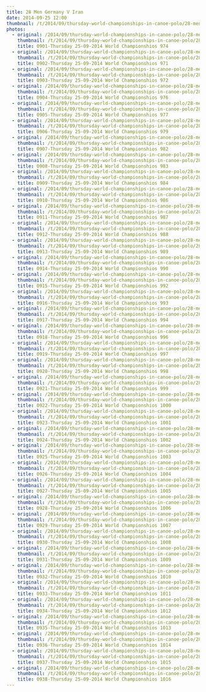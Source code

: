 ```yaml
---
title: 28 Men Germany V Iran
date: 2014-09-25 12:00
thumbnail: /t/2014/09/thursday-world-championships-in-canoe-polo/28-men-germany-v-iran/0901-thursday-25-09-2014-world-championshios-974.jpg
photos:
  - original: /2014/09/thursday-world-championships-in-canoe-polo/28-men-germany-v-iran/0901-thursday-25-09-2014-world-championshios-974.jpg
    thumbnail: /t/2014/09/thursday-world-championships-in-canoe-polo/28-men-germany-v-iran/0901-thursday-25-09-2014-world-championshios-974.jpg
    title: 0901-Thursday 25-09-2014 World Championshios 974
  - original: /2014/09/thursday-world-championships-in-canoe-polo/28-men-germany-v-iran/0902-thursday-25-09-2014-world-championshios-971.jpg
    thumbnail: /t/2014/09/thursday-world-championships-in-canoe-polo/28-men-germany-v-iran/0902-thursday-25-09-2014-world-championshios-971.jpg
    title: 0902-Thursday 25-09-2014 World Championshios 971
  - original: /2014/09/thursday-world-championships-in-canoe-polo/28-men-germany-v-iran/0903-thursday-25-09-2014-world-championshios-972.jpg
    thumbnail: /t/2014/09/thursday-world-championships-in-canoe-polo/28-men-germany-v-iran/0903-thursday-25-09-2014-world-championshios-972.jpg
    title: 0903-Thursday 25-09-2014 World Championshios 972
  - original: /2014/09/thursday-world-championships-in-canoe-polo/28-men-germany-v-iran/0904-thursday-25-09-2014-world-championshios-976.jpg
    thumbnail: /t/2014/09/thursday-world-championships-in-canoe-polo/28-men-germany-v-iran/0904-thursday-25-09-2014-world-championshios-976.jpg
    title: 0904-Thursday 25-09-2014 World Championshios 976
  - original: /2014/09/thursday-world-championships-in-canoe-polo/28-men-germany-v-iran/0905-thursday-25-09-2014-world-championshios-977.jpg
    thumbnail: /t/2014/09/thursday-world-championships-in-canoe-polo/28-men-germany-v-iran/0905-thursday-25-09-2014-world-championshios-977.jpg
    title: 0905-Thursday 25-09-2014 World Championshios 977
  - original: /2014/09/thursday-world-championships-in-canoe-polo/28-men-germany-v-iran/0906-thursday-25-09-2014-world-championshios-979.jpg
    thumbnail: /t/2014/09/thursday-world-championships-in-canoe-polo/28-men-germany-v-iran/0906-thursday-25-09-2014-world-championshios-979.jpg
    title: 0906-Thursday 25-09-2014 World Championshios 979
  - original: /2014/09/thursday-world-championships-in-canoe-polo/28-men-germany-v-iran/0907-thursday-25-09-2014-world-championshios-982.jpg
    thumbnail: /t/2014/09/thursday-world-championships-in-canoe-polo/28-men-germany-v-iran/0907-thursday-25-09-2014-world-championshios-982.jpg
    title: 0907-Thursday 25-09-2014 World Championshios 982
  - original: /2014/09/thursday-world-championships-in-canoe-polo/28-men-germany-v-iran/0908-thursday-25-09-2014-world-championshios-983.jpg
    thumbnail: /t/2014/09/thursday-world-championships-in-canoe-polo/28-men-germany-v-iran/0908-thursday-25-09-2014-world-championshios-983.jpg
    title: 0908-Thursday 25-09-2014 World Championshios 983
  - original: /2014/09/thursday-world-championships-in-canoe-polo/28-men-germany-v-iran/0909-thursday-25-09-2014-world-championshios-984.jpg
    thumbnail: /t/2014/09/thursday-world-championships-in-canoe-polo/28-men-germany-v-iran/0909-thursday-25-09-2014-world-championshios-984.jpg
    title: 0909-Thursday 25-09-2014 World Championshios 984
  - original: /2014/09/thursday-world-championships-in-canoe-polo/28-men-germany-v-iran/0910-thursday-25-09-2014-world-championshios-986.jpg
    thumbnail: /t/2014/09/thursday-world-championships-in-canoe-polo/28-men-germany-v-iran/0910-thursday-25-09-2014-world-championshios-986.jpg
    title: 0910-Thursday 25-09-2014 World Championshios 986
  - original: /2014/09/thursday-world-championships-in-canoe-polo/28-men-germany-v-iran/0911-thursday-25-09-2014-world-championshios-987.jpg
    thumbnail: /t/2014/09/thursday-world-championships-in-canoe-polo/28-men-germany-v-iran/0911-thursday-25-09-2014-world-championshios-987.jpg
    title: 0911-Thursday 25-09-2014 World Championshios 987
  - original: /2014/09/thursday-world-championships-in-canoe-polo/28-men-germany-v-iran/0912-thursday-25-09-2014-world-championshios-988.jpg
    thumbnail: /t/2014/09/thursday-world-championships-in-canoe-polo/28-men-germany-v-iran/0912-thursday-25-09-2014-world-championshios-988.jpg
    title: 0912-Thursday 25-09-2014 World Championshios 988
  - original: /2014/09/thursday-world-championships-in-canoe-polo/28-men-germany-v-iran/0913-thursday-25-09-2014-world-championshios-989.jpg
    thumbnail: /t/2014/09/thursday-world-championships-in-canoe-polo/28-men-germany-v-iran/0913-thursday-25-09-2014-world-championshios-989.jpg
    title: 0913-Thursday 25-09-2014 World Championshios 989
  - original: /2014/09/thursday-world-championships-in-canoe-polo/28-men-germany-v-iran/0914-thursday-25-09-2014-world-championshios-990.jpg
    thumbnail: /t/2014/09/thursday-world-championships-in-canoe-polo/28-men-germany-v-iran/0914-thursday-25-09-2014-world-championshios-990.jpg
    title: 0914-Thursday 25-09-2014 World Championshios 990
  - original: /2014/09/thursday-world-championships-in-canoe-polo/28-men-germany-v-iran/0915-thursday-25-09-2014-world-championshios-992.jpg
    thumbnail: /t/2014/09/thursday-world-championships-in-canoe-polo/28-men-germany-v-iran/0915-thursday-25-09-2014-world-championshios-992.jpg
    title: 0915-Thursday 25-09-2014 World Championshios 992
  - original: /2014/09/thursday-world-championships-in-canoe-polo/28-men-germany-v-iran/0916-thursday-25-09-2014-world-championshios-993.jpg
    thumbnail: /t/2014/09/thursday-world-championships-in-canoe-polo/28-men-germany-v-iran/0916-thursday-25-09-2014-world-championshios-993.jpg
    title: 0916-Thursday 25-09-2014 World Championshios 993
  - original: /2014/09/thursday-world-championships-in-canoe-polo/28-men-germany-v-iran/0917-thursday-25-09-2014-world-championshios-994.jpg
    thumbnail: /t/2014/09/thursday-world-championships-in-canoe-polo/28-men-germany-v-iran/0917-thursday-25-09-2014-world-championshios-994.jpg
    title: 0917-Thursday 25-09-2014 World Championshios 994
  - original: /2014/09/thursday-world-championships-in-canoe-polo/28-men-germany-v-iran/0918-thursday-25-09-2014-world-championshios-996.jpg
    thumbnail: /t/2014/09/thursday-world-championships-in-canoe-polo/28-men-germany-v-iran/0918-thursday-25-09-2014-world-championshios-996.jpg
    title: 0918-Thursday 25-09-2014 World Championshios 996
  - original: /2014/09/thursday-world-championships-in-canoe-polo/28-men-germany-v-iran/0919-thursday-25-09-2014-world-championshios-997.jpg
    thumbnail: /t/2014/09/thursday-world-championships-in-canoe-polo/28-men-germany-v-iran/0919-thursday-25-09-2014-world-championshios-997.jpg
    title: 0919-Thursday 25-09-2014 World Championshios 997
  - original: /2014/09/thursday-world-championships-in-canoe-polo/28-men-germany-v-iran/0920-thursday-25-09-2014-world-championshios-998.jpg
    thumbnail: /t/2014/09/thursday-world-championships-in-canoe-polo/28-men-germany-v-iran/0920-thursday-25-09-2014-world-championshios-998.jpg
    title: 0920-Thursday 25-09-2014 World Championshios 998
  - original: /2014/09/thursday-world-championships-in-canoe-polo/28-men-germany-v-iran/0921-thursday-25-09-2014-world-championshios-999.jpg
    thumbnail: /t/2014/09/thursday-world-championships-in-canoe-polo/28-men-germany-v-iran/0921-thursday-25-09-2014-world-championshios-999.jpg
    title: 0921-Thursday 25-09-2014 World Championshios 999
  - original: /2014/09/thursday-world-championships-in-canoe-polo/28-men-germany-v-iran/0922-thursday-25-09-2014-world-championshios-1000.jpg
    thumbnail: /t/2014/09/thursday-world-championships-in-canoe-polo/28-men-germany-v-iran/0922-thursday-25-09-2014-world-championshios-1000.jpg
    title: 0922-Thursday 25-09-2014 World Championshios 1000
  - original: /2014/09/thursday-world-championships-in-canoe-polo/28-men-germany-v-iran/0923-thursday-25-09-2014-world-championshios-1001.jpg
    thumbnail: /t/2014/09/thursday-world-championships-in-canoe-polo/28-men-germany-v-iran/0923-thursday-25-09-2014-world-championshios-1001.jpg
    title: 0923-Thursday 25-09-2014 World Championshios 1001
  - original: /2014/09/thursday-world-championships-in-canoe-polo/28-men-germany-v-iran/0924-thursday-25-09-2014-world-championshios-1002.jpg
    thumbnail: /t/2014/09/thursday-world-championships-in-canoe-polo/28-men-germany-v-iran/0924-thursday-25-09-2014-world-championshios-1002.jpg
    title: 0924-Thursday 25-09-2014 World Championshios 1002
  - original: /2014/09/thursday-world-championships-in-canoe-polo/28-men-germany-v-iran/0925-thursday-25-09-2014-world-championshios-1003.jpg
    thumbnail: /t/2014/09/thursday-world-championships-in-canoe-polo/28-men-germany-v-iran/0925-thursday-25-09-2014-world-championshios-1003.jpg
    title: 0925-Thursday 25-09-2014 World Championshios 1003
  - original: /2014/09/thursday-world-championships-in-canoe-polo/28-men-germany-v-iran/0926-thursday-25-09-2014-world-championshios-1004.jpg
    thumbnail: /t/2014/09/thursday-world-championships-in-canoe-polo/28-men-germany-v-iran/0926-thursday-25-09-2014-world-championshios-1004.jpg
    title: 0926-Thursday 25-09-2014 World Championshios 1004
  - original: /2014/09/thursday-world-championships-in-canoe-polo/28-men-germany-v-iran/0927-thursday-25-09-2014-world-championshios-1005.jpg
    thumbnail: /t/2014/09/thursday-world-championships-in-canoe-polo/28-men-germany-v-iran/0927-thursday-25-09-2014-world-championshios-1005.jpg
    title: 0927-Thursday 25-09-2014 World Championshios 1005
  - original: /2014/09/thursday-world-championships-in-canoe-polo/28-men-germany-v-iran/0928-thursday-25-09-2014-world-championshios-1006.jpg
    thumbnail: /t/2014/09/thursday-world-championships-in-canoe-polo/28-men-germany-v-iran/0928-thursday-25-09-2014-world-championshios-1006.jpg
    title: 0928-Thursday 25-09-2014 World Championshios 1006
  - original: /2014/09/thursday-world-championships-in-canoe-polo/28-men-germany-v-iran/0929-thursday-25-09-2014-world-championshios-1007.jpg
    thumbnail: /t/2014/09/thursday-world-championships-in-canoe-polo/28-men-germany-v-iran/0929-thursday-25-09-2014-world-championshios-1007.jpg
    title: 0929-Thursday 25-09-2014 World Championshios 1007
  - original: /2014/09/thursday-world-championships-in-canoe-polo/28-men-germany-v-iran/0930-thursday-25-09-2014-world-championshios-1008.jpg
    thumbnail: /t/2014/09/thursday-world-championships-in-canoe-polo/28-men-germany-v-iran/0930-thursday-25-09-2014-world-championshios-1008.jpg
    title: 0930-Thursday 25-09-2014 World Championshios 1008
  - original: /2014/09/thursday-world-championships-in-canoe-polo/28-men-germany-v-iran/0931-thursday-25-09-2014-world-championshios-1009.jpg
    thumbnail: /t/2014/09/thursday-world-championships-in-canoe-polo/28-men-germany-v-iran/0931-thursday-25-09-2014-world-championshios-1009.jpg
    title: 0931-Thursday 25-09-2014 World Championshios 1009
  - original: /2014/09/thursday-world-championships-in-canoe-polo/28-men-germany-v-iran/0932-thursday-25-09-2014-world-championshios-1010.jpg
    thumbnail: /t/2014/09/thursday-world-championships-in-canoe-polo/28-men-germany-v-iran/0932-thursday-25-09-2014-world-championshios-1010.jpg
    title: 0932-Thursday 25-09-2014 World Championshios 1010
  - original: /2014/09/thursday-world-championships-in-canoe-polo/28-men-germany-v-iran/0933-thursday-25-09-2014-world-championshios-1011.jpg
    thumbnail: /t/2014/09/thursday-world-championships-in-canoe-polo/28-men-germany-v-iran/0933-thursday-25-09-2014-world-championshios-1011.jpg
    title: 0933-Thursday 25-09-2014 World Championshios 1011
  - original: /2014/09/thursday-world-championships-in-canoe-polo/28-men-germany-v-iran/0934-thursday-25-09-2014-world-championshios-1012.jpg
    thumbnail: /t/2014/09/thursday-world-championships-in-canoe-polo/28-men-germany-v-iran/0934-thursday-25-09-2014-world-championshios-1012.jpg
    title: 0934-Thursday 25-09-2014 World Championshios 1012
  - original: /2014/09/thursday-world-championships-in-canoe-polo/28-men-germany-v-iran/0935-thursday-25-09-2014-world-championshios-1013.jpg
    thumbnail: /t/2014/09/thursday-world-championships-in-canoe-polo/28-men-germany-v-iran/0935-thursday-25-09-2014-world-championshios-1013.jpg
    title: 0935-Thursday 25-09-2014 World Championshios 1013
  - original: /2014/09/thursday-world-championships-in-canoe-polo/28-men-germany-v-iran/0936-thursday-25-09-2014-world-championshios-1014.jpg
    thumbnail: /t/2014/09/thursday-world-championships-in-canoe-polo/28-men-germany-v-iran/0936-thursday-25-09-2014-world-championshios-1014.jpg
    title: 0936-Thursday 25-09-2014 World Championshios 1014
  - original: /2014/09/thursday-world-championships-in-canoe-polo/28-men-germany-v-iran/0937-thursday-25-09-2014-world-championshios-1015.jpg
    thumbnail: /t/2014/09/thursday-world-championships-in-canoe-polo/28-men-germany-v-iran/0937-thursday-25-09-2014-world-championshios-1015.jpg
    title: 0937-Thursday 25-09-2014 World Championshios 1015
  - original: /2014/09/thursday-world-championships-in-canoe-polo/28-men-germany-v-iran/0938-thursday-25-09-2014-world-championshios-1016.jpg
    thumbnail: /t/2014/09/thursday-world-championships-in-canoe-polo/28-men-germany-v-iran/0938-thursday-25-09-2014-world-championshios-1016.jpg
    title: 0938-Thursday 25-09-2014 World Championshios 1016
---
```

